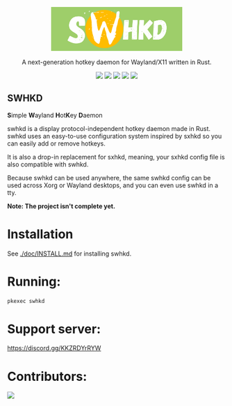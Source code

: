 <p align=center>
  <img src="./assets/swhkd.png" alt=SWHKD width=60%>
  
  <p align=center>A next-generation hotkey daemon for Wayland/X11 written in Rust.</p>
  
  <p align="center">
  <a href="./LICENSE.md"><img src="https://img.shields.io/github/license/shinyzenith/swhkd?style=flat-square&logo=appveyor"></a>
  <img src="https://img.shields.io/badge/cargo-v0.1.0-green?style=flat-square&logo=appveyor">
  <img src="https://img.shields.io/github/issues/shinyzenith/swhkd?style=flat-square&logo=appveyor">
  <img src="https://img.shields.io/github/forks/shinyzenith/swhkd?style=flat-square&logo=appveyor">
  <img src="https://img.shields.io/github/stars/shinyzenith/swhkd?style=flat-square&logo=appveyor">
  </p>
</p>

## SWHKD

**S**imple **W**ayland **H**ot**K**ey **D**aemon

swhkd is a display protocol-independent hotkey daemon made in Rust. swhkd uses an easy-to-use configuration system inspired by sxhkd so you can easily add or remove hotkeys.

It is also a drop-in replacement for sxhkd, meaning, your sxhkd config file is also compatible with swhkd.

Because swhkd can be used anywhere, the same swhkd config can be used across Xorg or Wayland desktops, and you can even use swhkd in a tty.

**Note: The project isn't complete yet.**

# Installation

See [./doc/INSTALL.md](INSTALL.md) for installing swhkd.

# Running:

`pkexec swhkd`

# Support server:

https://discord.gg/KKZRDYrRYW

# Contributors:

<a href="https://github.com/Shinyzenith/swhkd/graphs/contributors">
  <img src="https://contrib.rocks/image?repo=Shinyzenith/swhkd" />
</a>
